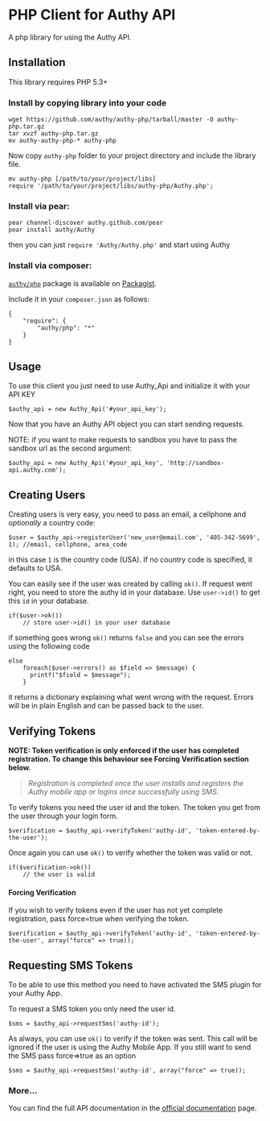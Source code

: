 # PHP Client for Authy API

A php library for using the Authy API.

## Installation

This library requires PHP 5.3+


### Install by copying library into your code


    wget https://github.com/authy/authy-php/tarball/master -O authy-php.tar.gz
	tar xvzf authy-php.tar.gz
	mv authy-authy-php-* authy-php

Now copy `authy-php` folder to your project directory and include the library file.

	mv authy-php [/path/to/your/project/libs]
	require '/path/to/your/project/libs/authy-php/Authy.php';


### Install via pear:

    pear channel-discover authy.github.com/pear
    pear install authy/Authy

then you can just `require 'Authy/Authy.php'` and start using Authy

### Install via composer:

[`authy/php`](http://packagist.org/packages/authy/php) package is available on [Packagist](http://packagist.org).

Include it in your `composer.json` as follows:

	{
	    "require": {
	        "authy/php": "*"
	    }
	}


## Usage

To use this client you just need to use Authy_Api and initialize it with your API KEY


    $authy_api = new Authy_Api('#your_api_key');

Now that you have an Authy API object you can start sending requests.

NOTE: if you want to make requests to sandbox you have to pass the sandbox url as the second argument:

	$authy_api = new Authy_Api('#your_api_key', 'http://sandbox-api.authy.com');


## Creating Users

Creating users is very easy, you need to pass an email, a cellphone and _optionally_ a country code:

    $user = $authy_api->registerUser('new_user@email.com', '405-342-5699', 1); //email, cellphone, area_code

in this case `1` is the country code (USA). If no country code is specified, it defaults to USA.

You can easily see if the user was created by calling `ok()`.
If request went right, you need to store the authy id in your database. Use `user->id()` to get this `id` in your database.

    if($user->ok())
        // store user->id() in your user database

if something goes wrong `ok()` returns `false` and you can see the errors using the following code

    else
        foreach($user->errors() as $field => $message) {
          printf("$field = $message");
        }

it returns a dictionary explaining what went wrong with the request. Errors will be in plain English and can
be passed back to the user.


## Verifying Tokens


__NOTE: Token verification is only enforced if the user has completed registration. To change this behaviour see Forcing Verification section below.__  
   
   >*Registration is completed once the user installs and registers the Authy mobile app or logins once successfully using SMS.*


To verify tokens you need the user id and the token. The token you get from the user through your login form. 

    $verification = $authy_api->verifyToken('authy-id', 'token-entered-by-the-user');

Once again you can use `ok()` to verify whether the token was valid or not.

    if($verification->ok())
        // the user is valid

#### Forcing Verification

If you wish to verify tokens even if the user has not yet complete registration, pass force=true when verifying the token.

    $verification = $authy_api->verifyToken('authy-id', 'token-entered-by-the-user', array("force" => true));

## Requesting SMS Tokens
To be able to use this method you need to have activated the SMS plugin for your Authy App.

To request a SMS token you only need the user id.

	$sms = $authy_api->requestSms('authy-id');

As always, you can use `ok()` to verify if the token was sent. 
This call will be ignored if the user is using the Authy Mobile App. If you still want to send
the SMS pass force=>true as an option

	$sms = $authy_api->requestSms('authy-id', array("force" => true));


### More…

You can find the full API documentation in the [official documentation](https://docs.authy.com) page.






